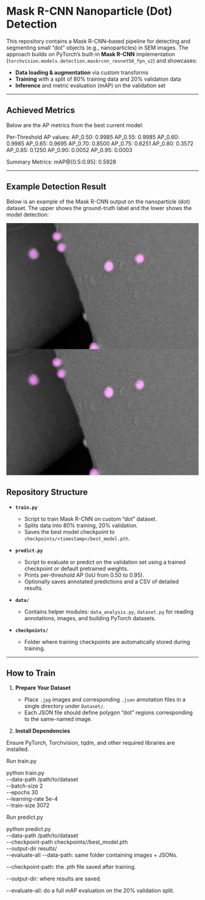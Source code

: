 # Mask R-CNN Nanoparticle (Dot) Detection

This repository contains a Mask R-CNN–based pipeline for detecting and segmenting small “dot” objects (e.g., nanoparticles) in SEM images. The approach builds on PyTorch’s built-in **Mask R-CNN** implementation (`torchvision.models.detection.maskrcnn_resnet50_fpn_v2`) and showcases:

- **Data loading & augmentation** via custom transforms
- **Training** with a split of 80% training data and 20% validation data
- **Inference** and metric evaluation (mAP) on the validation set

---

## Achieved Metrics

Below are the AP metrics from the best current model:

Per-Threshold AP values: AP_0.50: 0.9985 AP_0.55: 0.9985 AP_0.60: 0.9985 AP_0.65: 0.9695 AP_0.70: 0.8500 AP_0.75: 0.6251 AP_0.80: 0.3572 AP_0.85: 0.1250 AP_0.90: 0.0052 AP_0.95: 0.0003

Summary Metrics: mAP@[0.5:0.95]: 0.5928

---

## Example Detection Result

Below is an example of the Mask R-CNN output on the nanoparticle (dot) dataset. The upper shows the ground-truth label and the lower shows the model detection:

![Detection Result](results/fine_tuned/prediction_s2_004_aug_2_piece_5.jpg)

## Repository Structure

- **`train.py`**  
  - Script to train Mask R-CNN on custom “dot” dataset.
  - Splits data into 80% training, 20% validation.
  - Saves the best model checkpoint to `checkpoints/<timestamp>/best_model.pth`.

- **`predict.py`**  
  - Script to evaluate or predict on the validation set using a trained checkpoint or default pretrained weights. 
  - Prints per-threshold AP (IoU from 0.50 to 0.95).
  - Optionally saves annotated predictions and a CSV of detailed results.

- **`data/`**  
  - Contains helper modules: `data_analysis.py`, `dataset.py` for reading annotations, images, and building PyTorch datasets.

- **`checkpoints/`**  
  - Folder where training checkpoints are automatically stored during training.

---

## How to Train

1. **Prepare Your Dataset**  
   - Place `.jpg` images and corresponding `.json` annotation files in a single directory under `Dataset/`.  
   - Each JSON file should define polygon “dot” regions corresponding to the same-named image.

2. **Install Dependencies**  

Ensure PyTorch, Torchvision, tqdm, and other required libraries are installed.

Run train.py

python train.py \
    --data-path /path/to/dataset \
    --batch-size 2 \
    --epochs 30 \
    --learning-rate 5e-4 \
    --train-size 3072

Run predict.py

python predict.py \
  --data-path /path/to/dataset \
  --checkpoint-path checkpoints/<timestamp>/best_model.pth \
  --output-dir results/ \
  --evaluate-all
--data-path: same folder containing images + JSONs.

--checkpoint-path: the .pth file saved after training.

--output-dir: where results are saved.

--evaluate-all: do a full mAP evaluation on the 20% validation split.
